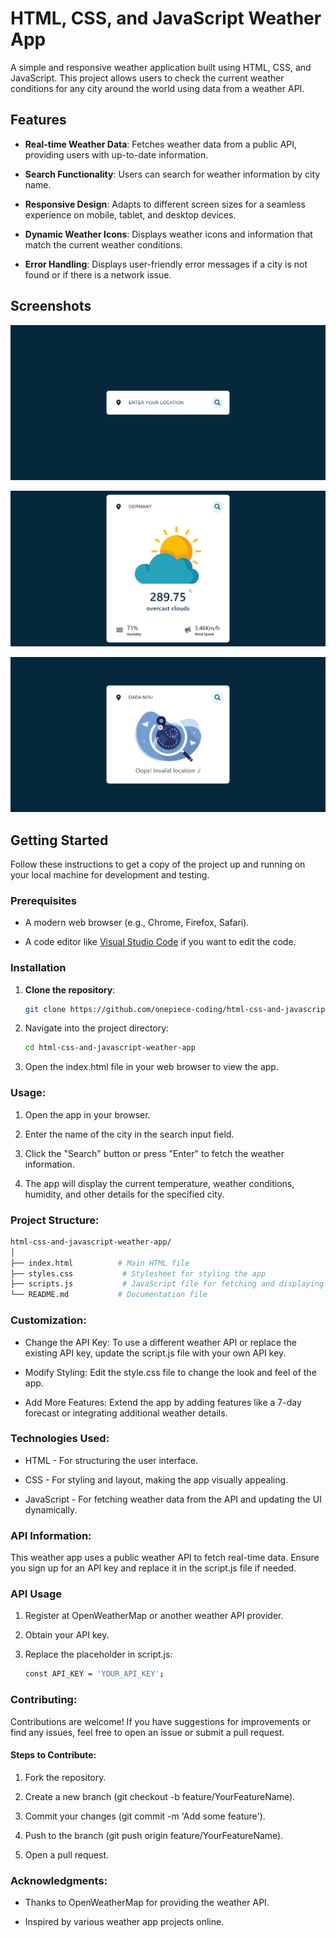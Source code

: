 # HTML, CSS, and JavaScript Weather App

A simple and responsive weather application built using HTML, CSS, and JavaScript. This project allows users to check the current weather conditions for any city around the world using data from a weather API.

## Features

- **Real-time Weather Data**: Fetches weather data from a public API, providing users with up-to-date information.
  
- **Search Functionality**: Users can search for weather information by city name.
  
- **Responsive Design**: Adapts to different screen sizes for a seamless experience on mobile, tablet, and desktop devices.
  
- **Dynamic Weather Icons**: Displays weather icons and information that match the current weather conditions.
  
- **Error Handling**: Displays user-friendly error messages if a city is not found or if there is a network issue.

## Screenshots

![Weather App Screenshot](https://github.com/onepiece-coding/html-css-and-javascript-weather-app/blob/main/screenshots/1.png)

![Weather App Screenshot](https://github.com/onepiece-coding/html-css-and-javascript-weather-app/blob/main/screenshots/2.png)

![Weather App Screenshot](https://github.com/onepiece-coding/html-css-and-javascript-weather-app/blob/main/screenshots/3.png)

## Getting Started

Follow these instructions to get a copy of the project up and running on your local machine for development and testing.

### Prerequisites

- A modern web browser (e.g., Chrome, Firefox, Safari).
  
- A code editor like [Visual Studio Code](https://code.visualstudio.com/) if you want to edit the code.

### Installation

1. **Clone the repository**:
   
   ```bash
   git clone https://github.com/onepiece-coding/html-css-and-javascript-weather-app.git
   
2. Navigate into the project directory:
   
   ```bash
   cd html-css-and-javascript-weather-app
   ```

3. Open the index.html file in your web browser to view the app.
   
### Usage:

1. Open the app in your browser.
   
2. Enter the name of the city in the search input field.
   
3. Click the "Search" button or press "Enter" to fetch the weather information.
   
4. The app will display the current temperature, weather conditions, humidity, and other details for the specified city.
   
### Project Structure:

   ```bash
   html-css-and-javascript-weather-app/
   │
   ├── index.html          # Main HTML file
   ├── styles.css           # Stylesheet for styling the app
   ├── scripts.js           # JavaScript file for fetching and displaying weather data
   └── README.md           # Documentation file
   ```

### Customization:

- Change the API Key: To use a different weather API or replace the existing API key, update the script.js file with your own API key.
  
- Modify Styling: Edit the style.css file to change the look and feel of the app.
  
- Add More Features: Extend the app by adding features like a 7-day forecast or integrating additional weather details.
  
### Technologies Used:

- HTML - For structuring the user interface.
  
- CSS - For styling and layout, making the app visually appealing.
  
- JavaScript - For fetching weather data from the API and updating the UI dynamically.
  
### API Information:

This weather app uses a public weather API to fetch real-time data. Ensure you sign up for an API key and replace it in the script.js file if needed.

### API Usage

1. Register at OpenWeatherMap or another weather API provider.

2. Obtain your API key.

3. Replace the placeholder in script.js:

   ```bash
   const API_KEY = 'YOUR_API_KEY';
   ```

### Contributing:

Contributions are welcome! If you have suggestions for improvements or find any issues, feel free to open an issue or submit a pull request.

#### Steps to Contribute:

1. Fork the repository.
   
2. Create a new branch (git checkout -b feature/YourFeatureName).
   
3. Commit your changes (git commit -m 'Add some feature').
   
4. Push to the branch (git push origin feature/YourFeatureName).
   
5. Open a pull request.

### Acknowledgments:

- Thanks to OpenWeatherMap for providing the weather API.
  
- Inspired by various weather app projects online.
